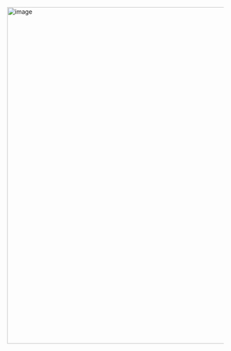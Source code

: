 <img width="1265" height="781" alt="image" src="https://github.com/user-attachments/assets/22bbd77d-25f3-48ab-81ff-bc212b676599" />

